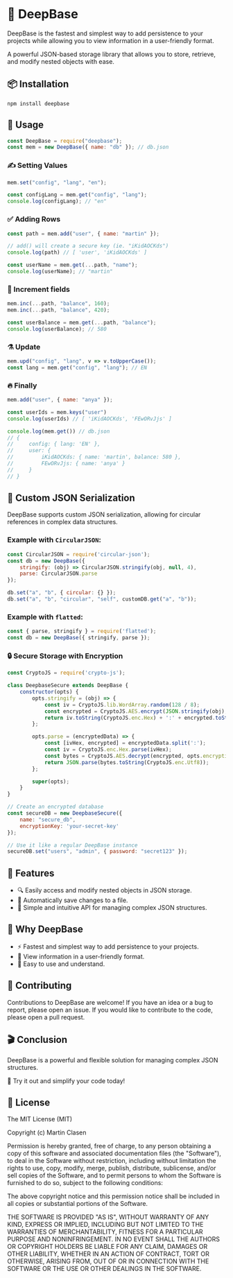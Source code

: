 # 🌳 DeepBase

DeepBase is the fastest and simplest way to add persistence to your projects while allowing you to view information in a user-friendly format.

A powerful JSON-based storage library that allows you to store, retrieve, and modify nested objects with ease.

## 📦 Installation
```shell
npm install deepbase
```

## 🔧 Usage
```js
const DeepBase = require("deepbase");
const mem = new DeepBase({ name: "db" }); // db.json
```

### ✍️ Setting Values
```js
mem.set("config", "lang", "en");

const configLang = mem.get("config", "lang");
console.log(configLang); // "en"
```

### ✅ Adding Rows
```js
const path = mem.add("user", { name: "martin" });

// add() will create a secure key (ie. "iKidAOCKds")
console.log(path) // [ 'user', 'iKidAOCKds' ]

const userName = mem.get(...path, "name");
console.log(userName); // "martin"
```

### 🔢 Increment fields
```js
mem.inc(...path, "balance", 160);
mem.inc(...path, "balance", 420);

const userBalance = mem.get(...path, "balance");
console.log(userBalance); // 580
```

### ⚗️ Update
```js
mem.upd("config", "lang", v => v.toUpperCase());
const lang = mem.get("config", "lang"); // EN
```

### 🔥 Finally
```js
mem.add("user", { name: "anya" });

const userIds = mem.keys("user")
console.log(userIds) // [ 'iKidAOCKds', 'FEwORvJjs' ]

console.log(mem.get()) // db.json
// {
//     config: { lang: 'EN' },
//     user: {
//         iKidAOCKds: { name: 'martin', balance: 580 },
//         FEwORvJjs: { name: 'anya' }
//     }
// }
```

## 🧪 Custom JSON Serialization

DeepBase supports custom JSON serialization, allowing for circular references in complex data structures.

### Example with `CircularJSON`:
```javascript
const CircularJSON = require('circular-json');
const db = new DeepBase({
    stringify: (obj) => CircularJSON.stringify(obj, null, 4),
    parse: CircularJSON.parse
});

db.set("a", "b", { circular: {} });
db.set("a", "b", "circular", "self", customDB.get("a", "b"));
```

### Example with `flatted`:
```javascript
const { parse, stringify } = require('flatted');
const db = new DeepBase({ stringify, parse });
```

### 🔒 Secure Storage with Encryption
```javascript
const CryptoJS = require('crypto-js');

class DeepbaseSecure extends DeepBase {
    constructor(opts) {
        opts.stringify = (obj) => {
            const iv = CryptoJS.lib.WordArray.random(128 / 8);
            const encrypted = CryptoJS.AES.encrypt(JSON.stringify(obj), opts.encryptionKey, { iv });
            return iv.toString(CryptoJS.enc.Hex) + ':' + encrypted.toString();
        };

        opts.parse = (encryptedData) => {
            const [ivHex, encrypted] = encryptedData.split(':');
            const iv = CryptoJS.enc.Hex.parse(ivHex);
            const bytes = CryptoJS.AES.decrypt(encrypted, opts.encryptionKey, { iv });
            return JSON.parse(bytes.toString(CryptoJS.enc.Utf8));
        };

        super(opts);
    }
}

// Create an encrypted database
const secureDB = new DeepbaseSecure({
    name: "secure_db",
    encryptionKey: 'your-secret-key'
});

// Use it like a regular DeepBase instance
secureDB.set("users", "admin", { password: "secret123" });
```

## 🤯 Features
- 🔍 Easily access and modify nested objects in JSON storage.
- 📁 Automatically save changes to a file.
- 🌱 Simple and intuitive API for managing complex JSON structures.

## 🤔 Why DeepBase 
- ⚡ Fastest and simplest way to add persistence to your projects.
- 📖 View information in a user-friendly format.
- 🧠 Easy to use and understand.

## 🤝 Contributing
Contributions to DeepBase are welcome! If you have an idea or a bug to report, please open an issue. If you would like to contribute to the code, please open a pull request.

## 🎬 Conclusion
DeepBase is a powerful and flexible solution for managing complex JSON structures.

🚀 Try it out and simplify your code today!

## 📄 License
The MIT License (MIT)

Copyright (c) Martin Clasen

Permission is hereby granted, free of charge, to any person obtaining a copy of this software and associated documentation files (the "Software"), to deal in the Software without restriction, including without limitation the rights to use, copy, modify, merge, publish, distribute, sublicense, and/or sell copies of the Software, and to permit persons to whom the Software is furnished to do so, subject to the following conditions:

The above copyright notice and this permission notice shall be included in all copies or substantial portions of the Software.

THE SOFTWARE IS PROVIDED "AS IS", WITHOUT WARRANTY OF ANY KIND, EXPRESS OR IMPLIED, INCLUDING BUT NOT LIMITED TO THE WARRANTIES OF MERCHANTABILITY, FITNESS FOR A PARTICULAR PURPOSE AND NONINFRINGEMENT. IN NO EVENT SHALL THE AUTHORS OR COPYRIGHT HOLDERS BE LIABLE FOR ANY CLAIM, DAMAGES OR OTHER LIABILITY, WHETHER IN AN ACTION OF CONTRACT, TORT OR OTHERWISE, ARISING FROM, OUT OF OR IN CONNECTION WITH THE SOFTWARE OR THE USE OR OTHER DEALINGS IN THE SOFTWARE.